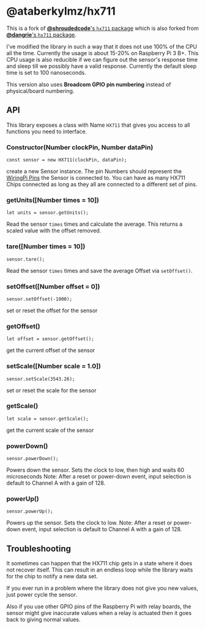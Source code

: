 # @ataberkylmz/hx711

This is a fork of [**@shroudedcode**'s `hx711` package](https://github.com/shroudedcode/hx711) which is also forked from [**@dangrie**'s `hx711` package](https://github.com/dangrie158/opencushion).

I've modified the library in such a way that it does not use 100% of the CPU all the time. Currently the usage is about 15-20% on Raspberry Pi 3 B+. This CPU usage is also reducible if we can figure out the sensor's response time and sleep till we possibly have a valid response. Currently the default sleep time is set to 100 nanoseconds.

This version also uses **Broadcom GPIO pin numbering**  instead of physical/board numbering.

## API

This library exposes a class with Name ```HX711``` that gives you access to all functions you need to interface.

### Constructor(Number clockPin, Number dataPin)
	const sensor = new HX711(clockPin, dataPin);

 create a new Sensor instance. The pin Numbers should represent the [WiringPi Pins](http://wiringpi.com/wp-content/uploads/2013/03/gpio1.png) the Sensor is connected to. You can have as many HX711 Chips connected as long as they all are connected to a different set of pins.

### getUnits([Number times = 10])
	let units = sensor.getUnits();

Read the sensor ```times``` times and calculate the average. This returns a scaled value with the offset removed.

### tare([Number times = 10])
	sensor.tare();

Read the sensor ```times``` times and save the average Offset via ```setOffset()```.

### setOffset([Number offset = 0])
	sensor.setOffset(-1000);

set or reset the offset for the sensor

### getOffset()
	let offset = sensor.getOffset();

get the current offset of the sensor

### setScale([Number scale = 1.0])
	sensor.setScale(3543.26);

set or reset the scale for the sensor

### getScale()
	let scale = sensor.getScale();

get the current scale of the sensor

### powerDown()
	sensor.powerDown();
	
Powers down the sensor. Sets the clock to low, then high and waits 60 microseconds
Note:  After a reset or power-down event, input selection is default to Channel A with a gain of 128.

### powerUp()
	sensor.powerUp();
	
Powers up the sensor. Sets the clock to low.
Note:  After a reset or power-down event, input selection is default to Channel A with a gain of 128.

## Troubleshooting

It sometimes can happen that the HX711 chip gets in a state where it does not recover itself. 
This can result in an endless loop while the library waits for the chip to notify a new data set.

If you ever run in a problem where the library does not give you new values, just power cycle the sensor.

Also if you use other GPIO pins of the Raspberry Pi with relay boards, the sensor might give inaccurate values when a relay is actuated then it goes back to giving normal values.